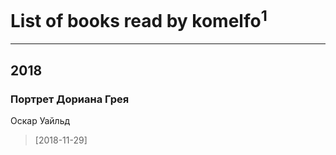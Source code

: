 # List of books read by komelfo<sup>1</sup>
---

## 2018

### Портрет Дориана Грея
Оскар Уайльд
> [2018-11-29] 



